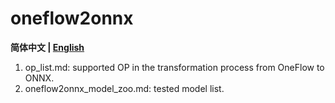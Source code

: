 # oneflow2onnx

**简体中文 | [English](README_en.md)**

1. op_list.md: supported OP in the transformation process from OneFlow to ONNX.
2. oneflow2onnx_model_zoo.md: tested model list.
